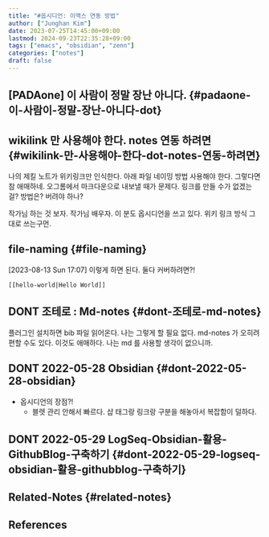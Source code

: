 ```yaml
---
title: "#옵시디언: 이맥스 연동 방법"
author: ["Junghan Kim"]
date: 2023-07-25T14:45:00+09:00
lastmod: 2024-09-23T22:35:28+09:00
tags: ["emacs", "obsidian", "zenn"]
categories: ["notes"]
draft: false
---
```


## [PADAone] 이 사람이 정말 장난 아니다. {#padaone-이-사람이-정말-장난-아니다-dot}


## wikilink 만 사용해야 한다. notes 연동 하려면 {#wikilink-만-사용해야-한다-dot-notes-연동-하려면}



나의 제킬 노트가 위키링크만 인식한다. 아래 파일 네이밍 방법 사용해야 한다. 그렇다면 참 애매하네. 오그롬에서 마크다운으로 내보낼 때가 문제다. 링크를 만들 수가 없겠는걸? 방법은? 버려야 하나?

작가님 하는 것 보자. 작가님 배우자. 이 분도 옵시디언을 쓰고 있다. 위키 링크 방식 그대로 쓰는구먼.


## file-naming {#file-naming}

<span class="timestamp-wrapper"><span class="timestamp">[2023-08-13 Sun 17:07]</span></span> 이렇게 하면 된다. 둘다 커버하려면?!

```text
[[hello-world|Hello World]]
```


## DONT 조테로 : Md-notes {#dont-조테로-md-notes}



플러그인 설치하면 bib 파일 읽어온다. 나는 그렇게 할 필요 없다. md-notes 가 오히려 편할 수도 있다. 이것도 애매하다. 나는 md 를 사용할 생각이 없으니까.


## DONT 2022-05-28 Obsidian {#dont-2022-05-28-obsidian}

-   옵시디언의 장점?!
    -   블렛 관리 안해서 빠르다. 샵 태그랑 링크랑 구분을 해놓아서 복잡함이 덜하다.


## DONT 2022-05-29 LogSeq-Obsidian-활용-GithubBlog-구축하기 {#dont-2022-05-29-logseq-obsidian-활용-githubblog-구축하기}


## Related-Notes {#related-notes}

## References

<style>.csl-entry{text-indent: -1.5em; margin-left: 1.5em;}</style><div class="csl-bib-body">
</div>
